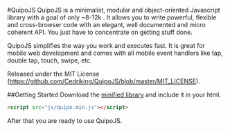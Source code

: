#QuipoJS
QuipoJS is a minimalist, modular and object-oriented Javascript library with a goal of only ~8-12k . It allows you to write powerful, flexible and cross-browser code with an elegant, well documented and micro coherent API. You just have to concentrate on getting stuff done.

QuipoJS simplifies the way you work and executes fast. It is great for mobile web development and comes with all mobile event handlers like tap, double tap, touch, swipe, etc.

Released under the MIT License (https://github.com/Cedriking/QuipoJS/blob/master/MIT_LICENSE).

##Getting Started
Download the [minified library](https://github.com/Cedriking/QuipoJS/blob/master/Quipo.min.js) and include it in your html.
```html
<script src="js/quipo.min.js"></script>
```
After that you are ready to use QuipoJS.